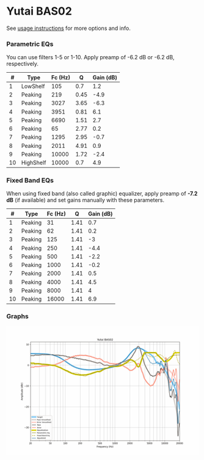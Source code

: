# Yutai BAS02
See [usage instructions](https://github.com/jaakkopasanen/AutoEq#usage) for more options and info.

### Parametric EQs
You can use filters 1-5 or 1-10. Apply preamp of -6.2 dB or -6.2 dB, respectively.

|   # | Type      |   Fc (Hz) |    Q |   Gain (dB) |
|-----|-----------|-----------|------|-------------|
|   1 | LowShelf  |       105 | 0.7  |         1.2 |
|   2 | Peaking   |       219 | 0.45 |        -4.9 |
|   3 | Peaking   |      3027 | 3.65 |        -6.3 |
|   4 | Peaking   |      3951 | 0.81 |         6.1 |
|   5 | Peaking   |      6690 | 1.51 |         2.7 |
|   6 | Peaking   |        65 | 2.77 |         0.2 |
|   7 | Peaking   |      1295 | 2.95 |        -0.7 |
|   8 | Peaking   |      2011 | 4.91 |         0.9 |
|   9 | Peaking   |     10000 | 1.72 |        -2.4 |
|  10 | HighShelf |     10000 | 0.7  |         4.9 |

### Fixed Band EQs
When using fixed band (also called graphic) equalizer, apply preamp of **-7.2 dB** (if available) and set gains manually with these parameters.

|   # | Type    |   Fc (Hz) |    Q |   Gain (dB) |
|-----|---------|-----------|------|-------------|
|   1 | Peaking |        31 | 1.41 |         0.7 |
|   2 | Peaking |        62 | 1.41 |         0.2 |
|   3 | Peaking |       125 | 1.41 |        -3   |
|   4 | Peaking |       250 | 1.41 |        -4.4 |
|   5 | Peaking |       500 | 1.41 |        -2.2 |
|   6 | Peaking |      1000 | 1.41 |        -0.2 |
|   7 | Peaking |      2000 | 1.41 |         0.5 |
|   8 | Peaking |      4000 | 1.41 |         4.5 |
|   9 | Peaking |      8000 | 1.41 |         4   |
|  10 | Peaking |     16000 | 1.41 |         6.9 |

### Graphs
![](./Yutai%20BAS02.png)
